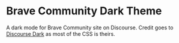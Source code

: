 # Brave Community Dark Theme
A dark mode for Brave Community site on Discourse. Credit goes to <a href="https://github.com/StylishThemes/Discourse-Dark/">Discourse Dark</a> as most of the CSS is theirs.
